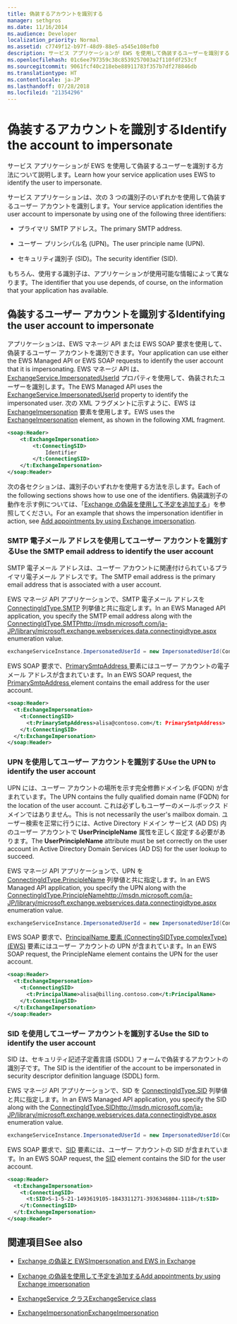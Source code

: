 ```yaml
---
title: 偽装するアカウントを識別する
manager: sethgros
ms.date: 11/16/2014
ms.audience: Developer
localization_priority: Normal
ms.assetid: c7749f12-b97f-48d9-88e5-a545e108efb0
description: サービス アプリケーションが EWS を使用して偽装するユーザーを識別する方法について説明します。
ms.openlocfilehash: 01c6ee797359c38c8539257003a2f110fdf253cf
ms.sourcegitcommit: 9061fcf40c218ebe88911783f357b7df278846db
ms.translationtype: HT
ms.contentlocale: ja-JP
ms.lasthandoff: 07/28/2018
ms.locfileid: "21354296"
---
```

# <a name="identify-the-account-to-impersonate"></a><span data-ttu-id="e7d6c-103">偽装するアカウントを識別する</span><span class="sxs-lookup"><span data-stu-id="e7d6c-103">Identify the account to impersonate</span></span>

<span data-ttu-id="e7d6c-104">サービス アプリケーションが EWS を使用して偽装するユーザーを識別する方法について説明します。</span><span class="sxs-lookup"><span data-stu-id="e7d6c-104">Learn how your service application uses EWS to identify the user to impersonate.</span></span>
  
<span data-ttu-id="e7d6c-105">サービス アプリケーションは、次の 3 つの識別子のいずれかを使用して偽装するユーザー アカウントを識別します。</span><span class="sxs-lookup"><span data-stu-id="e7d6c-105">Your service application identifies the user account to impersonate by using one of the following three identifiers:</span></span>
  
- <span data-ttu-id="e7d6c-106">プライマリ SMTP アドレス。</span><span class="sxs-lookup"><span data-stu-id="e7d6c-106">The primary SMTP address.</span></span>
    
- <span data-ttu-id="e7d6c-107">ユーザー プリンシパル名 (UPN)。</span><span class="sxs-lookup"><span data-stu-id="e7d6c-107">The user principle name (UPN).</span></span>
    
- <span data-ttu-id="e7d6c-108">セキュリティ識別子 (SID)。</span><span class="sxs-lookup"><span data-stu-id="e7d6c-108">The security identifier (SID).</span></span>
    
<span data-ttu-id="e7d6c-109">もちろん、使用する識別子は、アプリケーションが使用可能な情報によって異なります。</span><span class="sxs-lookup"><span data-stu-id="e7d6c-109">The identifier that you use depends, of course, on the information that your application has available.</span></span>
  
## <a name="identifying-the-user-account-to-impersonate"></a><span data-ttu-id="e7d6c-110">偽装するユーザー アカウントを識別する</span><span class="sxs-lookup"><span data-stu-id="e7d6c-110">Identifying the user account to impersonate</span></span>

<span data-ttu-id="e7d6c-111">アプリケーションは、EWS マネージ API または EWS SOAP 要求を使用して、偽装するユーザー アカウントを識別できます。</span><span class="sxs-lookup"><span data-stu-id="e7d6c-111">Your application can use either the EWS Managed API or EWS SOAP requests to identify the user account that it is impersonating.</span></span> <span data-ttu-id="e7d6c-112">EWS マネージ API は、[ExchangeService.ImpersonatedUserId](http://msdn.microsoft.com/ja-JP/library/microsoft.exchange.webservices.data.exchangeservice.impersonateduserid.aspx) プロパティを使用して、偽装されたユーザーを識別します。</span><span class="sxs-lookup"><span data-stu-id="e7d6c-112">The EWS Managed API uses the [ExchangeService.ImpersonatedUserId](http://msdn.microsoft.com/ja-JP/library/microsoft.exchange.webservices.data.exchangeservice.impersonateduserid.aspx) property to identify the impersonated user.</span></span> <span data-ttu-id="e7d6c-113">次の XML フラグメントに示すように、EWS は [ExchangeImpersonation](http://msdn.microsoft.com/library/d8cbac49-47d0-4745-a2a7-545d33f8da93%28Office.15%29.aspx) 要素を使用します。</span><span class="sxs-lookup"><span data-stu-id="e7d6c-113">EWS uses the [ExchangeImpersonation](http://msdn.microsoft.com/library/d8cbac49-47d0-4745-a2a7-545d33f8da93%28Office.15%29.aspx) element, as shown in the following XML fragment.</span></span> 
  
```XML
<soap:Header>
    <t:ExchangeImpersonation>
        <t:ConnectingSID>
            Identifier
        </t:ConnectingSID>
    </t:ExchangeImpersonation>
</soap:Header>
```

<span data-ttu-id="e7d6c-114">次の各セクションは、識別子のいずれかを使用する方法を示します。</span><span class="sxs-lookup"><span data-stu-id="e7d6c-114">Each of the following sections shows how to use one of the identifiers.</span></span> <span data-ttu-id="e7d6c-115">偽装識別子の動作を示す例については、「[Exchange の偽装を使用して予定を追加する](how-to-add-appointments-by-using-exchange-impersonation.md)」を参照してください。</span><span class="sxs-lookup"><span data-stu-id="e7d6c-115">For an example that shows the impersonation identifier in action, see [Add appointments by using Exchange impersonation](how-to-add-appointments-by-using-exchange-impersonation.md).</span></span>
  
### <a name="use-the-smtp-email-address-to-identify-the-user-account"></a><span data-ttu-id="e7d6c-116">SMTP 電子メール アドレスを使用してユーザー アカウントを識別する</span><span class="sxs-lookup"><span data-stu-id="e7d6c-116">Use the SMTP email address to identify the user account</span></span>

<span data-ttu-id="e7d6c-117">SMTP 電子メール アドレスは、ユーザー アカウントに関連付けられているプライマリ電子メール アドレスです。</span><span class="sxs-lookup"><span data-stu-id="e7d6c-117">The SMTP email address is the primary email address that is associated with a user account.</span></span>
  
<span data-ttu-id="e7d6c-118">EWS マネージ API アプリケーションで、SMTP 電子メール アドレスを [ConnectingIdType.SMTP](http://msdn.microsoft.com/ja-JP/library/microsoft.exchange.webservices.data.connectingidtype.aspx) 列挙値と共に指定します。</span><span class="sxs-lookup"><span data-stu-id="e7d6c-118">In an EWS Managed API application, you specify the SMTP email address along with the [ConnectingIdType.SMTPhttp://msdn.microsoft.com/ja-JP/library/microsoft.exchange.webservices.data.connectingidtype.aspx](http://msdn.microsoft.com/ja-JP/library/microsoft.exchange.webservices.data.connectingidtype.aspx) enumeration value.</span></span> 
  
```cs
exchangeServiceInstance.ImpersonatedUserId = new ImpersonatedUserId(ConnectingIdType.SMTP, "alisa@contoso.com");
```

<span data-ttu-id="e7d6c-119">EWS SOAP 要求で、[PrimarySmtpAddress ](http://msdn.microsoft.com/library/eee79904-9412-4e61-b9b8-aff0ce25fade%28Office.15%29.aspx) 要素にはユーザー アカウントの電子メール アドレスが含まれています。</span><span class="sxs-lookup"><span data-stu-id="e7d6c-119">In an EWS SOAP request, the [PrimarySmtpAddress ](http://msdn.microsoft.com/library/eee79904-9412-4e61-b9b8-aff0ce25fade%28Office.15%29.aspx) element contains the email address for the user account.</span></span> 
  
```XML
<soap:Header>
  <t:ExchangeImpersonation>
    <t:ConnectingSID>
      <t:PrimarySmtpAddress>alisa@contoso.com</t: PrimarySmtpAddress>
    </t:ConnectingSID>
  </t:ExchangeImpersonation>
</soap:Header>
```

### <a name="use-the-upn-to-identify-the-user-account"></a><span data-ttu-id="e7d6c-120">UPN を使用してユーザー アカウントを識別する</span><span class="sxs-lookup"><span data-stu-id="e7d6c-120">Use the UPN to identify the user account</span></span>

<span data-ttu-id="e7d6c-121">UPN には、ユーザー アカウントの場所を示す完全修飾ドメイン名 (FQDN) が含まれています。</span><span class="sxs-lookup"><span data-stu-id="e7d6c-121">The UPN contains the fully qualified domain name (FQDN) for the location of the user account.</span></span> <span data-ttu-id="e7d6c-122">これは必ずしもユーザーのメールボックス ドメインではありません。</span><span class="sxs-lookup"><span data-stu-id="e7d6c-122">This is not necessarily the user's mailbox domain.</span></span> <span data-ttu-id="e7d6c-123">ユーザー検索を正常に行うには、Active Directory ドメイン サービス (AD DS) 内のユーザー アカウントで **UserPrincipleName** 属性を正しく設定する必要があります。</span><span class="sxs-lookup"><span data-stu-id="e7d6c-123">The **UserPrincipleName** attribute must be set correctly on the user account in Active Directory Domain Services (AD DS) for the user lookup to succeed.</span></span> 
  
<span data-ttu-id="e7d6c-124">EWS マネージ API アプリケーションで、UPN を [ConnectingIdType.PrincipleName](http://msdn.microsoft.com/ja-JP/library/microsoft.exchange.webservices.data.connectingidtype.aspx) 列挙値と共に指定します。</span><span class="sxs-lookup"><span data-stu-id="e7d6c-124">In an EWS Managed API application, you specify the UPN along with the [ConnectingIdType.PrincipleNamehttp://msdn.microsoft.com/ja-JP/library/microsoft.exchange.webservices.data.connectingidtype.aspx](http://msdn.microsoft.com/ja-JP/library/microsoft.exchange.webservices.data.connectingidtype.aspx) enumeration value.</span></span> 
  
```cs
exchangeServiceInstance.ImpersonatedUserId = new ImpersonatedUserId(ConnectingIdType.PrincipleName, "alias@billing.contoso.com");
```

<span data-ttu-id="e7d6c-125">EWS SOAP 要求で、[PrincipalName 要素 (ConnectingSIDType complexType) (EWS)](../web-service-reference/principalname.md) 要素にはユーザー アカウントの UPN が含まれています。</span><span class="sxs-lookup"><span data-stu-id="e7d6c-125">In an EWS SOAP request, the PrincipleName element contains the UPN for the user account.</span></span> 
  
```XML
<soap:Header>
  <t:ExchangeImpersonation>
    <t:ConnectingSID>
      <t:PrincipalName>alisa@billing.contoso.com</t:PrincipalName>
    </t:ConnectingSID>
  </t:ExchangeImpersonation>
</soap:Header>
```

### <a name="use-the-sid-to-identify-the-user-account"></a><span data-ttu-id="e7d6c-126">SID を使用してユーザー アカウントを識別する</span><span class="sxs-lookup"><span data-stu-id="e7d6c-126">Use the SID to identify the user account</span></span>

<span data-ttu-id="e7d6c-127">SID は、セキュリティ記述子定義言語 (SDDL) フォームで偽装するアカウントの識別子です。</span><span class="sxs-lookup"><span data-stu-id="e7d6c-127">The SID is the identifier of the account to be impersonated in security descriptor definition language (SDDL) form.</span></span>
  
<span data-ttu-id="e7d6c-128">EWS マネージ API アプリケーションで、SID を [ConnectingIdType.SID](http://msdn.microsoft.com/ja-JP/library/microsoft.exchange.webservices.data.connectingidtype.aspx) 列挙値と共に指定します。</span><span class="sxs-lookup"><span data-stu-id="e7d6c-128">In an EWS Managed API application, you specify the SID along with the [ConnectingIdType.SIDhttp://msdn.microsoft.com/ja-JP/library/microsoft.exchange.webservices.data.connectingidtype.aspx](http://msdn.microsoft.com/ja-JP/library/microsoft.exchange.webservices.data.connectingidtype.aspx) enumeration value.</span></span> 
  
```cs
exchangeServiceInstance.ImpersonatedUserId = new ImpersonatedUserId(ConnectingIdType.SID, "S-1-5-21-1493619105-1843311271-3936346804-1118");
```

<span data-ttu-id="e7d6c-129">EWS SOAP 要求で、[SID](http://msdn.microsoft.com/library/2f33b29b-163b-4106-a74d-6fb76ec38951%28Office.15%29.aspx) 要素には、ユーザー アカウントの SID が含まれています。</span><span class="sxs-lookup"><span data-stu-id="e7d6c-129">In an EWS SOAP request, the [SID](http://msdn.microsoft.com/library/2f33b29b-163b-4106-a74d-6fb76ec38951%28Office.15%29.aspx) element contains the SID for the user account.</span></span> 
  
```XML
<soap:Header>
  <t:ExchangeImpersonation>
    <t:ConnectingSID>
      <t:SID>S-1-5-21-1493619105-1843311271-3936346804-1118</t:SID>
    </t:ConnectingSID>
  </t:ExchangeImpersonation>
</soap:Header>
```

## <a name="see-also"></a><span data-ttu-id="e7d6c-130">関連項目</span><span class="sxs-lookup"><span data-stu-id="e7d6c-130">See also</span></span>


- [<span data-ttu-id="e7d6c-131">Exchange の偽装と EWS</span><span class="sxs-lookup"><span data-stu-id="e7d6c-131">Impersonation and EWS in Exchange</span></span>](impersonation-and-ews-in-exchange.md)
    
- [<span data-ttu-id="e7d6c-132">Exchange の偽装を使用して予定を追加する</span><span class="sxs-lookup"><span data-stu-id="e7d6c-132">Add appointments by using Exchange impersonation</span></span>](how-to-add-appointments-by-using-exchange-impersonation.md)
    
- [<span data-ttu-id="e7d6c-133">ExchangeService クラス</span><span class="sxs-lookup"><span data-stu-id="e7d6c-133">ExchangeService class</span></span>](http://msdn.microsoft.com/ja-JP/library/microsoft.exchange.webservices.data.exchangeservice.aspx)
    
- [<span data-ttu-id="e7d6c-134">ExchangeImpersonation</span><span class="sxs-lookup"><span data-stu-id="e7d6c-134">ExchangeImpersonation</span></span>](http://msdn.microsoft.com/library/d8cbac49-47d0-4745-a2a7-545d33f8da93%28Office.15%29.aspx)
    

